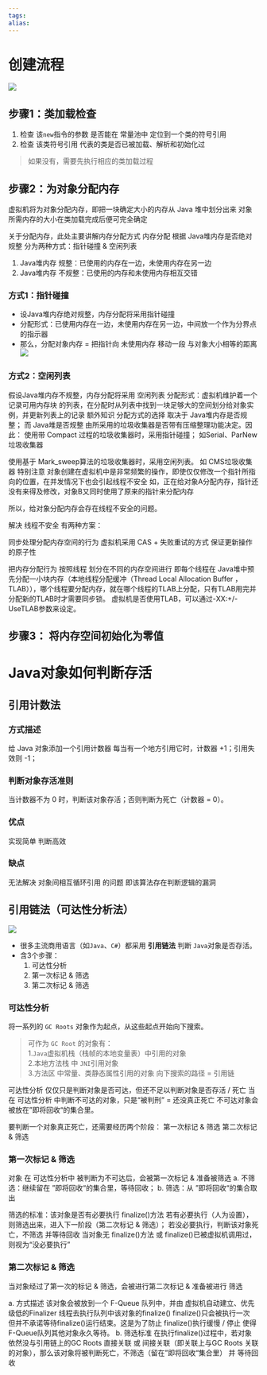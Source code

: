 ```yaml
---
tags: 
alias:
---
```

# 创建流程
![](https://imgconvert.csdnimg.cn/aHR0cDovL3VwbG9hZC1pbWFnZXMuamlhbnNodS5pby91cGxvYWRfaW1hZ2VzLzk0NDM2NS0yZGIxYjExYTRjYjk4ZjFiLnBuZw?x-oss-process=image/format,png)
## 步骤1：类加载检查
1.  检查 该`new`指令的参数 是否能在 常量池中 定位到一个类的符号引用
2.  检查 该类符号引用 代表的类是否已被加载、解析和初始化过

> 如果没有，需要先执行相应的类加载过程

## 步骤2：为对象分配内存
虚拟机将为对象分配内存，即把一块确定大小的内存从 Java 堆中划分出来
对象所需内存的大小在类加载完成后便可完全确定

关于分配内存，此处主要讲解内存分配方式
内存分配 根据 Java堆内存是否绝对规整 分为两种方式：指针碰撞 & 空闲列表
1. Java堆内存 规整：已使用的内存在一边，未使用内存在另一边
2. Java堆内存 不规整：已使用的内存和未使用内存相互交错
### 方式1：指针碰撞
-   设Java堆内存绝对规整，内存分配将采用指针碰撞
-   分配形式：已使用内存在一边，未使用内存在另一边，中间放一个作为分界点的指示器
-   那么，分配对象内存 = 把指针向 未使用内存 移动一段 与对象大小相等的距离
![](https://imgconvert.csdnimg.cn/aHR0cDovL3VwbG9hZC1pbWFnZXMuamlhbnNodS5pby91cGxvYWRfaW1hZ2VzLzk0NDM2NS00NTRmMDExYTg2OGU2NmQ1LnBuZw?x-oss-process=image/format,png)
### 方式2：空闲列表
假设Java堆内存不规整，内存分配将采用 空闲列表
分配形式：虚拟机维护着一个 记录可用内存块 的列表，在分配时从列表中找到一块足够大的空间划分给对象实例，并更新列表上的记录
额外知识
分配方式的选择 取决于 Java堆内存是否规整；
而 Java堆是否规整 由所采用的垃圾收集器是否带有压缩整理功能决定。因此：
使用带 Compact 过程的垃圾收集器时，采用指针碰撞；
如Serial、ParNew垃圾收集器

使用基于 Mark_sweep算法的垃圾收集器时，采用空闲列表。
如 CMS垃圾收集器
特别注意
对象创建在虚拟机中是非常频繁的操作，即使仅仅修改一个指针所指向的位置，在并发情况下也会引起线程不安全
如，正在给对象A分配内存，指针还没有来得及修改，对象B又同时使用了原来的指针来分配内存

所以，给对象分配内存会存在线程不安全的问题。

解决 线程不安全 有两种方案：

同步处理分配内存空间的行为
虚拟机采用 CAS + 失败重试的方式 保证更新操作的原子性

把内存分配行为 按照线程 划分在不同的内存空间进行
即每个线程在 Java堆中预先分配一小块内存（本地线程分配缓冲（Thread Local Allocation Buffer ，TLAB）），哪个线程要分配内存，就在哪个线程的TLAB上分配，只有TLAB用完并分配新的TLAB时才需要同步锁。
虚拟机是否使用TLAB，可以通过-XX:+/-UseTLAB参数来设定。
## 步骤3： 将内存空间初始化为零值











# Java对象如何判断存活
## 引用计数法
### 方式描述
给 Java 对象添加一个引用计数器
每当有一个地方引用它时，计数器 +1；引用失效则 -1；
### 判断对象存活准则
当计数器不为 0 时，判断该对象存活；否则判断为死亡（计数器 = 0）。

### 优点
实现简单
判断高效
### 缺点
无法解决 对象间相互循环引用 的问题
即该算法存在判断逻辑的漏洞
## 引用链法（可达性分析法）
![](https://imgconvert.csdnimg.cn/aHR0cDovL3VwbG9hZC1pbWFnZXMuamlhbnNodS5pby91cGxvYWRfaW1hZ2VzLzk0NDM2NS0xYTkxYTgzMWM0ZmNmYjgwLnBuZw?x-oss-process=image/format,png)

-   很多主流商用语言（如`Java`、`C#`）都采用 **引用链法** 判断 `Java`对象是否存活。
-   含3个步骤：
    1.  可达性分析
    2.  第一次标记 & 筛选
    3.  第二次标记 & 筛选
### 可达性分析
将一系列的 `GC Roots` 对象作为起点，从这些起点开始向下搜索。

>    可作为 `GC Root` 的对象有：  
>     1.`Java`虚拟机栈（栈帧的本地变量表）中引用的对象  
>     2.本地方法栈 中 `JNI`引用对象  
>     3.方法区 中常量、类静态属性引用的对象
>   向下搜索的路径 = 引用链

可达性分析 仅仅只是判断对象是否可达，但还不足以判断对象是否存活 / 死亡
当在 可达性分析 中判断不可达的对象，只是“被判刑” = 还没真正死亡
不可达对象会被放在”即将回收“的集合里。

要判断一个对象真正死亡，还需要经历两个阶段：
第一次标记 & 筛选
第二次标记 & 筛选

### 第一次标记 & 筛选
对象 在 可达性分析中 被判断为不可达后，会被第一次标记 & 准备被筛选
a. 不筛选：继续留在 ”即将回收“的集合里，等待回收；
b. 筛选：从 ”即将回收“的集合取出

筛选的标准：该对象是否有必要执行 finalize()方法
若有必要执行（人为设置），则筛选出来，进入下一阶段（第二次标记 & 筛选）；
若没必要执行，判断该对象死亡，不筛选 并等待回收
当对象无 finalize()方法 或 finalize()已被虚拟机调用过，则视为“没必要执行”
### 第二次标记 & 筛选
当对象经过了第一次的标记 & 筛选，会被进行第二次标记 & 准备被进行 筛选

a. 方式描述
该对象会被放到一个 F-Queue 队列中，并由 虚拟机自动建立、优先级低的Finalizer 线程去执行队列中该对象的finalize()
finalize()只会被执行一次
但并不承诺等待finalize()运行结束。这是为了防止 finalize()执行缓慢 / 停止 使得 F-Queue队列其他对象永久等待。
b. 筛选标准
在执行finalize()过程中，若对象依然没与引用链上的GC Roots 直接关联 或 间接关联（即关联上与GC Roots 关联的对象），那么该对象将被判断死亡，不筛选（留在”即将回收“集合里） 并 等待回收





